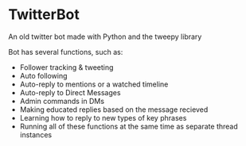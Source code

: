 # TwitterBot
An old twitter bot made with Python and the tweepy library

Bot has several functions, such as:
- Follower tracking & tweeting
- Auto following
- Auto-reply to mentions or a watched timeline
- Auto-reply to Direct Messages
- Admin commands in DMs
- Making educated replies based on the message recieved
- Learning how to reply to new types of key phrases
- Running all of these functions at the same time as separate thread instances
